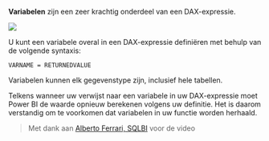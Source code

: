 **Variabelen** zijn een zeer krachtig onderdeel van een DAX-expressie.

![](media/7-4-dax-expressions/dax-variables_1.png)

U kunt een variabele overal in een DAX-expressie definiëren met behulp van de volgende syntaxis:

    VARNAME = RETURNEDVALUE

Variabelen kunnen elk gegevenstype zijn, inclusief hele tabellen.

Telkens wanneer uw verwijst naar een variabele in uw DAX-expressie moet Power BI de waarde opnieuw berekenen volgens uw definitie. Het is daarom verstandig om te voorkomen dat variabelen in uw functie worden herhaald.

> Met dank aan [Alberto Ferrari, SQLBI](http://www.sqlbi.com/learning-dax) voor de video
> 
> 

